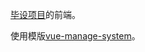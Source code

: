 [毕设项目](https://github.com/wrobezin/eunha)的前端。

使用模版[vue-manage-system](https://github.com/lin-xin/vue-manage-system)。
